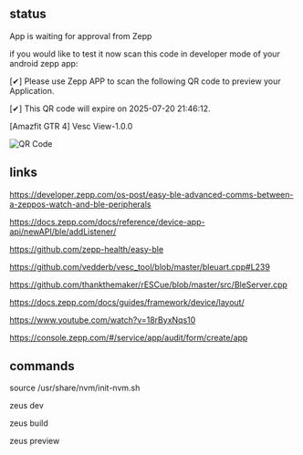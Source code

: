 ## status

App is waiting for approval from Zepp

if you would like to test it now scan this code in developer mode of your android zepp app:

[✔] Please use Zepp APP to scan the following QR code to preview your Application.

[✔] This QR code will expire on 2025-07-20 21:46:12.

[Amazfit GTR 4] Vesc View-1.0.0

![QR Code](assets/qr.png)

## links

https://developer.zepp.com/os-post/easy-ble-advanced-comms-between-a-zeppos-watch-and-ble-peripherals

https://docs.zepp.com/docs/reference/device-app-api/newAPI/ble/addListener/

https://github.com/zepp-health/easy-ble

https://github.com/vedderb/vesc_tool/blob/master/bleuart.cpp#L239

https://github.com/thankthemaker/rESCue/blob/master/src/BleServer.cpp

https://docs.zepp.com/docs/guides/framework/device/layout/

https://www.youtube.com/watch?v=18rByxNqs10

https://console.zepp.com/#/service/app/audit/form/create/app

## commands

source /usr/share/nvm/init-nvm.sh

zeus dev

zeus build

zeus preview

